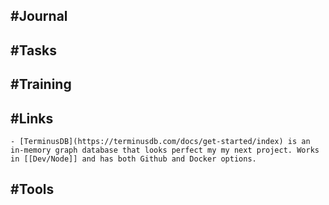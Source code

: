 ## #Journal
## #Tasks
## #Training
## #Links
	- [TerminusDB](https://terminusdb.com/docs/get-started/index) is an in-memory graph database that looks perfect my my next project. Works in [[Dev/Node]] and has both Github and Docker options.
## #Tools